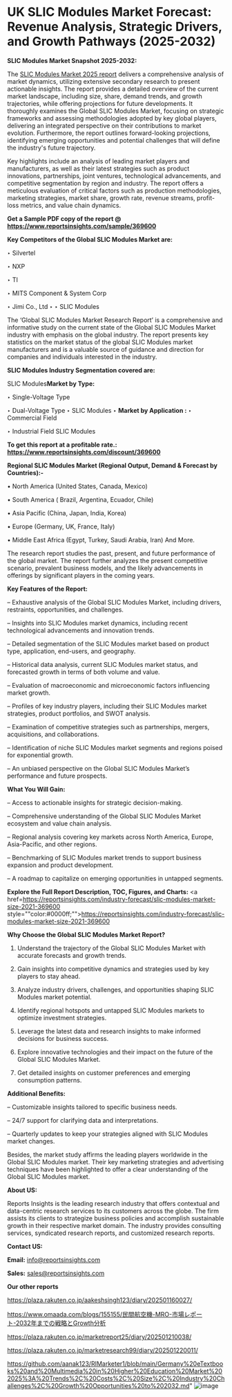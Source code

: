 # UK SLIC Modules Market Forecast: Revenue Analysis, Strategic Drivers, and Growth Pathways (2025-2032)

<strong>SLIC Modules Market Snapshot 2025-2032:</strong>

The <a href=https://www.reportsinsights.com/sample/369600>SLIC Modules Market 2025 report</a> delivers a comprehensive analysis of market dynamics, utilizing extensive secondary research to present actionable insights. The report provides a detailed overview of the current market landscape, including size, share, demand trends, and growth trajectories, while offering projections for future developments. It thoroughly examines the Global SLIC Modules Market, focusing on strategic frameworks and assessing methodologies adopted by key global players, delivering an integrated perspective on their contributions to market evolution. Furthermore, the report outlines forward-looking projections, identifying emerging opportunities and potential challenges that will define the industry's future trajectory.

Key highlights include an analysis of leading market players and manufacturers, as well as their latest strategies such as product innovations, partnerships, joint ventures, technological advancements, and competitive segmentation by region and industry. The report offers a meticulous evaluation of critical factors such as production methodologies, marketing strategies, market share, growth rate, revenue streams, profit-loss metrics, and value chain dynamics.

<strong>Get a Sample PDF copy of the report @ <a href=https://www.reportsinsights.com/sample/369600 style=color:#0000ff;>https://www.reportsinsights.com/sample/369600</a></strong>

<strong>Key Competitors of the Global SLIC Modules Market are:</strong>

‣ Silvertel

‣ NXP

‣ TI

‣ MITS Component & System Corp

‣ Jimi Co., Ltd
‣ 
‣ SLIC Modules

The ‘Global SLIC Modules Market Research Report’ is a comprehensive and informative study on the current state of the Global SLIC Modules Market industry with emphasis on the global industry. The report presents key statistics on the market status of the global SLIC Modules market manufacturers and is a valuable source of guidance and direction for companies and individuals interested in the industry.

<strong>SLIC Modules Industry Segmentation covered are:</strong>

SLIC Modules<strong>Market by Type:</strong>

‣ Single-Voltage Type

‣ Dual-Voltage Type
‣ SLIC Modules 
‣ 
<strong>Market by Application :</strong>
‣ Commercial Field

‣ Industrial Field
SLIC Modules

<strong>To get this report at a profitable rate.: <a href=https://www.reportsinsights.com/discount/369600 style=color:#0000ff;>https://www.reportsinsights.com/discount/369600</a></strong>

<strong>Regional SLIC Modules Market (Regional Output, Demand &amp; Forecast by Countries):-</strong>

• North America (United States, Canada, Mexico)

• South America ( Brazil, Argentina, Ecuador, Chile)

• Asia Pacific (China, Japan, India, Korea)

• Europe (Germany, UK, France, Italy)

• Middle East Africa (Egypt, Turkey, Saudi Arabia, Iran) And More.

The research report studies the past, present, and future performance of the global market. The report further analyzes the present competitive scenario, prevalent business models, and the likely advancements in offerings by significant players in the coming years.

<strong>Key Features of the Report:</strong>

– Exhaustive analysis of the Global SLIC Modules Market, including drivers, restraints, opportunities, and challenges.

– Insights into SLIC Modules market dynamics, including recent technological advancements and innovation trends.

– Detailed segmentation of the SLIC Modules market based on product type, application, end-users, and geography.

– Historical data analysis, current SLIC Modules market status, and forecasted growth in terms of both volume and value.

– Evaluation of macroeconomic and microeconomic factors influencing market growth.

– Profiles of key industry players, including their SLIC Modules market strategies, product portfolios, and SWOT analysis.

– Examination of competitive strategies such as partnerships, mergers, acquisitions, and collaborations.

– Identification of niche SLIC Modules market segments and regions poised for exponential growth.

– An unbiased perspective on the Global SLIC Modules Market’s performance and future prospects.

<strong>What You Will Gain:</strong>

– Access to actionable insights for strategic decision-making.

– Comprehensive understanding of the Global SLIC Modules Market ecosystem and value chain analysis.

– Regional analysis covering key markets across North America, Europe, Asia-Pacific, and other regions.

– Benchmarking of SLIC Modules market trends to support business expansion and product development.

– A roadmap to capitalize on emerging opportunities in untapped segments.

<strong>Explore the Full Report Description, TOC, Figures, and Charts:</strong>
<a href=https://reportsinsights.com/industry-forecast/slic-modules-market-size-2021-369600 style=""color:#0000ff;"">https://reportsinsights.com/industry-forecast/slic-modules-market-size-2021-369600</a>

<strong>Why Choose the Global SLIC Modules Market Report?</strong>

1. Understand the trajectory of the Global SLIC Modules Market with accurate forecasts and growth trends.

2. Gain insights into competitive dynamics and strategies used by key players to stay ahead.

3. Analyze industry drivers, challenges, and opportunities shaping SLIC Modules market potential.

4. Identify regional hotspots and untapped SLIC Modules markets to optimize investment strategies.

5. Leverage the latest data and research insights to make informed decisions for business success.

6. Explore innovative technologies and their impact on the future of the Global SLIC Modules Market.

7. Get detailed insights on customer preferences and emerging consumption patterns.

<strong>Additional Benefits:</strong>

– Customizable insights tailored to specific business needs.

– 24/7 support for clarifying data and interpretations.

– Quarterly updates to keep your strategies aligned with SLIC Modules market changes.

Besides, the market study affirms the leading players worldwide in the Global SLIC Modules market. Their key marketing strategies and advertising techniques have been highlighted to offer a clear understanding of the Global SLIC Modules market.

<strong><strong>About US</strong>:</strong>

Reports Insights is the leading research industry that offers contextual and data-centric research services to its customers across the globe. The firm assists its clients to strategize business policies and accomplish sustainable growth in their respective market domain. The industry provides consulting services, syndicated research reports, and customized research reports.

<strong>Contact US:</strong>

<p class=><b>Email:</b> <a href=mailto:info@reportsinsights.com>info@reportsinsights.com</a></p>
<p class=><b>Sales:</b> <a href=mailto:sales@reportsinsights.com>sales@reportsinsights.com</a></p>

<strong>Our other reports</strong>

<a href=https://plaza.rakuten.co.jp/aakeshsingh123/diary/202501160027/>https://plaza.rakuten.co.jp/aakeshsingh123/diary/202501160027/</a>

<a href=https://www.omaada.com/blogs/155155/民間航空機-MRO-市場レポート-2032年までの戦略とGrowth分析>https://www.omaada.com/blogs/155155/民間航空機-MRO-市場レポート-2032年までの戦略とGrowth分析</a>

<a href=https://plaza.rakuten.co.jp/marketreport25/diary/202501210038/>https://plaza.rakuten.co.jp/marketreport25/diary/202501210038/</a>

<a href=https://plaza.rakuten.co.jp/marketresearch99/diary/202501220011/>https://plaza.rakuten.co.jp/marketresearch99/diary/202501220011/</a>

<a href=https://github.com/aanak123/RIMarketer1/blob/main/Germany%20eTextbooks%20and%20Multimedia%20in%20Higher%20Education%20Market%202025%3A%20Trends%2C%20Costs%2C%20Size%2C%20Industry%20Challenges%2C%20Growth%20Opportunities%20to%202032.md>https://github.com/aanak123/RIMarketer1/blob/main/Germany%20eTextbooks%20and%20Multimedia%20in%20Higher%20Education%20Market%202025%3A%20Trends%2C%20Costs%2C%20Size%2C%20Industry%20Challenges%2C%20Growth%20Opportunities%20to%202032.md</a>"
![image](https://github.com/user-attachments/assets/9ef8fbbf-65d8-409f-9d33-ed84ba0b6c69)
